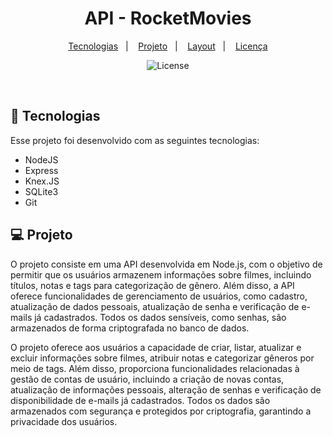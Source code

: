 <h1 align="center">API - RocketMovies</h1>
</p>

<p align="center">
  <a href="#-tecnologias">Tecnologias</a>&nbsp;&nbsp;&nbsp;|&nbsp;&nbsp;&nbsp;
  <a href="#-projeto">Projeto</a>&nbsp;&nbsp;&nbsp;|&nbsp;&nbsp;&nbsp;
  <a href="#-layout">Layout</a>&nbsp;&nbsp;&nbsp;|&nbsp;&nbsp;&nbsp;
  <a href="#memo-licença">Licença</a>
</p>

<p align="center">
  <img alt="License" src="https://img.shields.io/static/v1?label=license&message=MIT&color=49AA26&labelColor=000000">
</p>

<br>

## 🚀 Tecnologias

Esse projeto foi desenvolvido com as seguintes tecnologias:

- NodeJS
- Express
- Knex.JS
- SQLite3
- Git

## 💻 Projeto

O projeto consiste em uma API desenvolvida em Node.js, com o objetivo de permitir que os usuários armazenem informações sobre filmes, incluindo títulos, notas e tags para categorização de gênero. Além disso, a API oferece funcionalidades de gerenciamento de usuários, como cadastro, atualização de dados pessoais, atualização de senha e verificação de e-mails já cadastrados. Todos os dados sensíveis, como senhas, são armazenados de forma criptografada no banco de dados.

O projeto oferece aos usuários a capacidade de criar, listar, atualizar e excluir informações sobre filmes, atribuir notas e categorizar gêneros por meio de tags. Além disso, proporciona funcionalidades relacionadas à gestão de contas de usuário, incluindo a criação de novas contas, atualização de informações pessoais, alteração de senhas e verificação de disponibilidade de e-mails já cadastrados. Todos os dados são armazenados com segurança e protegidos por criptografia, garantindo a privacidade dos usuários.
